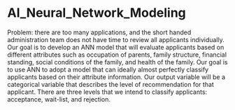 # AI_Neural_Network_Modeling

Problem: there are too many applications, and the short handed administration team does not have time to review all applicants individually. 
Our goal is to develop an ANN model that will evaluate applicants based on different attributes such as occupation of parents, 
family structure, financial standing, social conditions of the family, and health of the family.
Our goal is to use ANN to adopt a model that can ideally almost perfectly classify applicants based on their attribute information.
Our output variable will be a categorical variable that describes the level of recommendation for that applicant. 
There are three levels that we intend to classify applicants: acceptance, wait-list, and rejection.
